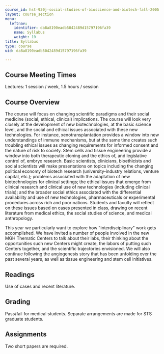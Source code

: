 ```yaml
---
course_id: hst-930j-social-studies-of-bioscience-and-biotech-fall-2005
layout: course_section
menu:
  leftnav:
    identifier: da8a8190eadb5042489d15797196fa39
    name: Syllabus
    weight: 10
title: Syllabus
type: course
uid: da8a8190eadb5042489d15797196fa39

---
```


Course Meeting Times
--------------------

Lectures: 1 session / week, 1.5 hours / session

Course Overview
---------------

The course will focus on changing scientific paradigms and their social medicine (social, ethical, clinical) implications. The course will look very closely at the development of new biotechnologies, at the basic science level, and the social and ethical issues associated with these new technologies. For instance, xenotransplantation provides a window into new understandings of immune mechanisms, but at the same time creates such troubling ethical issues as changing requirements for informed consent and the nature of risk to society. Stem cells and tissue engineering provide a window into both therapeutic cloning and the ethics of, and legislative control of, embryo research. Basic scientists, clinicians, bioethicists and social scientists will make presentations on topics including the changing political economy of biotech research (university-industry relations, venture capital, etc.); problems associated with the adaptation of new biotechnologies for clinical settings; the ethical issues that emerge from clinical research and clinical use of new technologies (including clinical trials); and the broader social ethics associated with the differential availability and use of new technologies, pharmaceuticals or experimental procedures across rich and poor nations. Students and faculty will reflect on these issues based on cases presented in class, drawing on recent literature from medical ethics, the social studies of science, and medical anthropology.

This year we particularly want to explore how "interdisciplinary" work gets accomplished. We have invited a number of people involved in the new MGH Thematic Centers to talk about their labs, their thinking about the opportunities such new Centers might create, the labors of putting such Centers together, and the scientific trajectories envisioned. We will also continue following the angiogenesis story that has been unfolding over the past several years, as well as tissue engineering and stem cell initiatives.

Readings
--------

Use of cases and recent literature.

Grading
-------

Pass/fail for medical students. Separate arrangements are made for STS graduate students.

Assignments
-----------

Two short papers are required.
